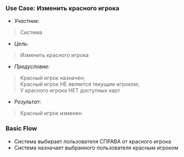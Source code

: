### Use Case: Изменить красного игрока
- *Участник*:
> Система
- *Цель*:
> Изменить красного игрока
- *Предусловие*:
> Красный игрок назначен;<br>
> Красный игрок НЕ является текущим игроком;<br>
> У красного игрока НЕТ доступных карт
- *Результат*:
> Красный игрок изменен 

### Basic Flow
* Система выбирает пользователя СПРАВА от красного игрока
* Система назначает выбранного пользователя красным игроком
